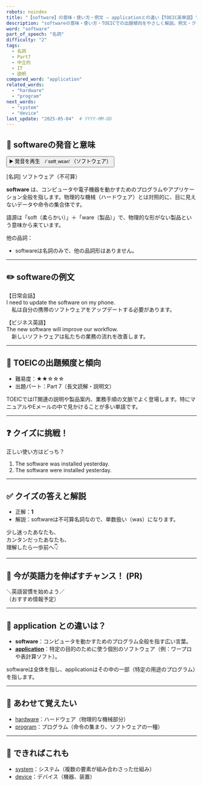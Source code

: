 ```yaml
---
robots: noindex
title: "【software】の意味・使い方・例文 ― applicationとの違い【TOEIC英単語】"
description: "softwareの意味・使い方・TOEICでの出題傾向をやさしく解説。例文・クイズ付きでapplicationとの違いもわかりやすく学べます。"
word: "software"
part_of_speech: "名詞"
difficulty: "2"
tags:
  - 名詞
  - Part7
  - 中立的
  - IT
  - 説明
compared_word: "application"
related_words:
  - "hardware"
  - "program"
next_words:
  - "system"
  - "device"
last_update: "2025-05-04"  # YYYY-MM-DD
---
```


## 🔰 softwareの発音と意味

<button class="play-audio" onclick="playTTS('software')">
  <span class="play-audio-main">
    ▶️ 発音を再生　/ˈsɒftˌwɛər/
  </span>
  <span class="play-audio-sub">
    （ソフトウェア）
  </span>
</button>

[名詞] ソフトウェア（不可算）

**software** は、コンピュータや電子機器を動かすためのプログラムやアプリケーション全般を指します。物理的な機械（ハードウェア）とは対照的に、目に見えないデータや命令の集合体です。

語源は「soft（柔らかい）」＋「ware（製品）」で、物理的な形がない製品という意味から来ています。

他の品詞：  
- softwareは名詞のみで、他の品詞形はありません。

---

## ✏️ softwareの例文

【日常会話】  
I need to update the software on my phone.  
　私は自分の携帯のソフトウェアをアップデートする必要があります。

【ビジネス英語】  
The new software will improve our workflow.  
　新しいソフトウェアは私たちの業務の流れを改善します。

---

## 🎯 TOEICの出題頻度と傾向

- 難易度：★★☆☆☆
- 出題パート：Part 7（長文読解・説明文）

TOEICではIT関連の説明や製品案内、業務手順の文脈でよく登場します。特にマニュアルやEメールの中で見かけることが多い単語です。

---

## ❓ クイズに挑戦！

正しい使い方はどっち？

1. The software was installed yesterday.  
2. The software were installed yesterday.

---

## ✅ クイズの答えと解説

- 正解：**1**
- 解説：softwareは不可算名詞なので、単数扱い（was）になります。

少し迷ったあなたも、  
カンタンだったあなたも、  
理解したら一歩前へ👇️

---

## 🚀 今が英語力を伸ばすチャンス！ (PR)

<div class="info-center">
＼英語習慣を始めよう／<br>  
（おすすめ情報予定）
</div>

---

## 🤔  application との違いは？

- **software**：コンピュータを動かすためのプログラム全般を指す広い言葉。
- **[application](/word/application)**：特定の目的のために使う個別のソフトウェア（例：ワープロや表計算ソフト）。

softwareは全体を指し、applicationはその中の一部（特定の用途のプログラム）を指します。

---

## 🧩 あわせて覚えたい

- [hardware](/word/hardware)：ハードウェア（物理的な機械部分）
- [program](/word/program)：プログラム（命令の集まり、ソフトウェアの一種）

---

## 📖 できればこれも

- [system](/word/system)：システム（複数の要素が組み合わさった仕組み）
- [device](/word/device)：デバイス（機器、装置）

<!-- cvid: aid40_bid13 -->
